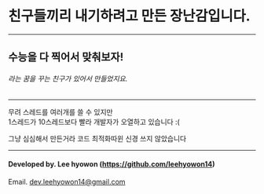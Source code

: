 # 친구들끼리 내기하려고 만든 장난감입니다.
---
## 수능을 다 찍어서 맞춰보자!  
###### 라는 꿈을 꾸는 친구가 있어서 만들었지요.
---
무려 스레드를 여러개를 쓸 수 있지만  
1스레드가 10스레드보다 빨라 개발자가 오열하고 있습니다 :(

그냥 심심해서 만든거라 코드 최적화따윈 신경 쓰지 않았습니다

---
#### Developed by. Lee hyowon (https://github.com/leehyowon14)

Email. dev.leehyowon14@gmail.com